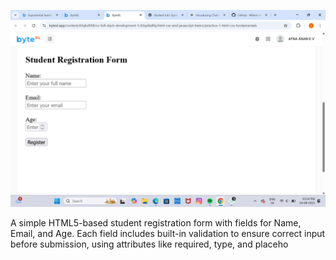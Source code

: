 ![Screenshot](Screenshot%202025-08-04%20152437.png)

A simple HTML5-based student registration form with fields for Name, Email, and Age. Each field includes built-in validation to ensure correct input before submission, using attributes like required, type, and placeho






